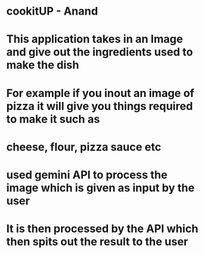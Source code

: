 # cookitUP - Anand

# This application takes in an Image and give out the ingredients used to make the dish

# For example if you inout an image of pizza it will give you things required to make it such as
# cheese, flour,  pizza sauce etc

# used gemini API to process the image which is given as input by the user
# It is then processed by the API which then spits out the result to the user 

# 




